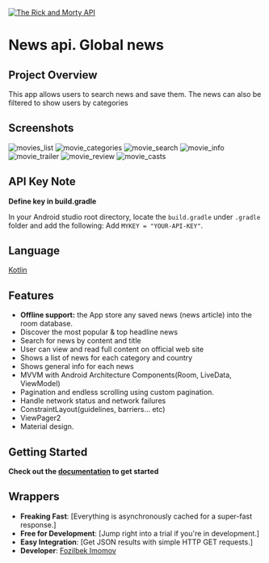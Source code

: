 [![The Rick and Morty API](https://newsapi.org/images/splash.png)](https://newsapi.org)

# News api. Global news

## Project Overview
This app allows users to search news and save them. The news can also be filtered to show users
by categories

## Screenshots
![movies_list](https://user-images.githubusercontent.com/51857962/74320888-856b5c80-4dd5-11ea-8a6e-4dc962b278c6.png)
![movie_categories](https://user-images.githubusercontent.com/51857962/74320949-9ddb7700-4dd5-11ea-9721-56529159faad.png)
![movie_search](https://user-images.githubusercontent.com/51857962/74321079-cf544280-4dd5-11ea-8d92-4a07300931d8.png)
![movie_info](https://user-images.githubusercontent.com/51857962/74321090-d2e7c980-4dd5-11ea-925a-87c1a6045709.png)
![movie_trailer](https://user-images.githubusercontent.com/51857962/74321095-d67b5080-4dd5-11ea-829f-9fa4f86bcb30.png)
![movie_review](https://user-images.githubusercontent.com/51857962/74322992-e8aabe00-4dd8-11ea-9998-e85e5ee264c8.png)
![movie_casts](https://user-images.githubusercontent.com/51857962/74321102-da0ed780-4dd5-11ea-9bcd-c9b30175b420.png)



## API Key Note

**Define key in build.gradle**

In your Android studio root directory, locate the `build.gradle` under `.gradle` folder and add the following: 
Add `MYKEY = "YOUR-API-KEY"`.



## Language

[Kotlin](https://kotlinlang.org/)


## Features

*   **Offline support:** the App store any saved news (news article) into the room database.
*   Discover the most popular & top headline news
*   Search for news by content and title
*   User can view and read full content on official web site
*   Shows a list of news for each category and country
*   Shows general info for each news
*   MVVM with Android Architecture Components(Room, LiveData, ViewModel)
*   Pagination and endless scrolling using custom pagination.
*   Handle network status and network failures
*   ConstraintLayout(guidelines, barriers... etc)
*   ViewPager2
*   Material design.

## Getting Started
**Check out the [documentation](https://newsapi.org/docs) to get started**

## Wrappers

- **Freaking Fast**:  [Everything is asynchronously cached for a super-fast response.]
- **Free for Development**: [Jump right into a trial if you're in development.]
- **Easy Integration**: [Get JSON results with simple HTTP GET requests.]
- **Developer**: [Fozilbek Imomov](fozilbekimomov@gmail.com) 


